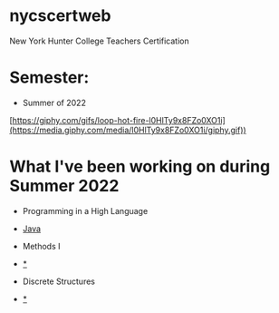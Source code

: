 # nycscertweb
New York Hunter College Teachers Certification 

# Semester: 
* Summer of 2022

[https://giphy.com/gifs/loop-hot-fire-l0HlTy9x8FZo0XO1i](https://media.giphy.com/media/l0HlTy9x8FZo0XO1i/giphy.gif))

# What I've been working on during Summer 2022

* Programming in a High Language 
- [Java](https://github.com/hunter-teacher-cert/cohort-3-summer-work-hfung8/tree/master/programming)

* Methods I
- [*](https://github.com/hunter-teacher-cert/cohort-3-summer-work-hfung8/tree/master/methods)

* Discrete Structures
- [*](https://github.com/hunter-teacher-cert/cohort-3-summer-work-hfung8/tree/2ec673c8ba8c2a508d58ff618396864bf71ee431/ds)







